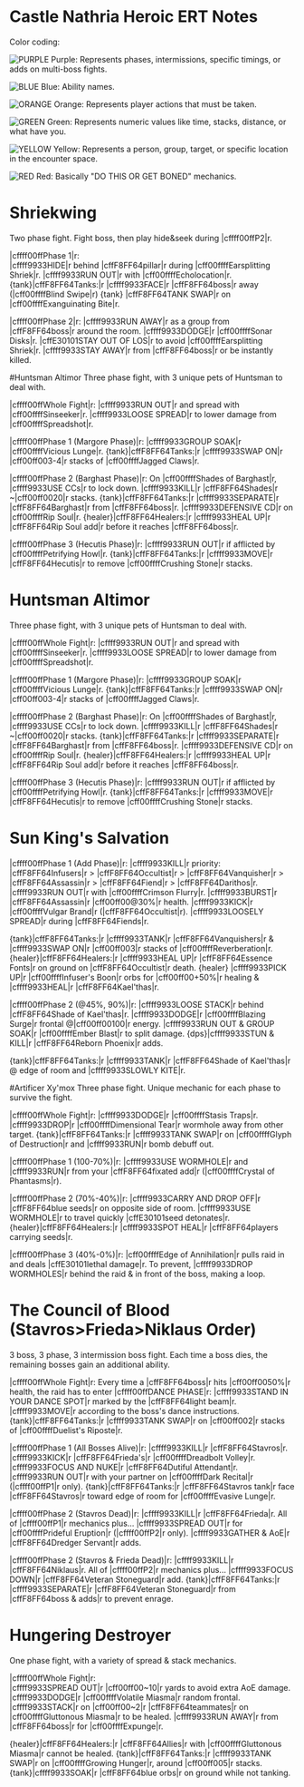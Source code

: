 # Castle Nathria Heroic ERT Notes

Color coding:

![PURPLE](https://placehold.it/15/660066/000000?text=+) Purple: Represents phases, intermissions, specific timings, or adds on multi-boss fights.

![BLUE](https://placehold.it/15/0000ff/000000?text=+) Blue: Ability names.

![ORANGE](https://placehold.it/15/cc3300/000000?text=+) Orange: Represents player actions that must be taken.

![GREEN](https://placehold.it/15/003300/000000?text=+) Green: Represents numeric values like time, stacks, distance, or what have you.

![YELLOW](https://placehold.it/15/ffff00/000000?text=+) Yellow: Represents a person, group, target, or specific location in the encounter space.

![RED](https://placehold.it/15/ff0000/000000?text=+)  Red: Basically "DO THIS OR GET BONED" mechanics.

# Shriekwing
Two phase fight. Fight boss, then play hide&seek during |cffff00ffP2|r.

|cffff00ffPhase 1|r:  
|cffff9933HIDE|r behind |cffF8FF64pillar|r during |cff00ffffEarsplitting Shriek|r.
|cffff9933RUN OUT|r with |cff00ffffEcholocation|r.
{tank}|cffF8FF64Tanks:|r  |cffff9933FACE|r |cffF8FF64boss|r away (|cff00ffffBlind Swipe|r)
{tank} |cffF8FF64TANK SWAP|r on |cff00ffffExanguinating Bite|r.

|cffff00ffPhase 2|r:
|cffff9933RUN AWAY|r as a group from |cffF8FF64boss|r around the room. 
|cffff9933DODGE|r |cff00ffffSonar Disks|r. |cffE30101STAY OUT OF LOS|r to avoid |cff00ffffEarsplitting Shriek|r.
|cffff9933STAY AWAY|r from |cffF8FF64boss|r or be instantly killed.

#Huntsman Altimor
Three phase fight, with 3 unique pets of Huntsman to deal with.

|cffff00ffWhole Fight|r: 
|cffff9933RUN OUT|r and spread with |cff00ffffSinseeker|r.
|cffff9933LOOSE SPREAD|r to lower damage from |cff00ffffSpreadshot|r.

|cffff00ffPhase 1 (Margore Phase)|r: 
|cffff9933GROUP SOAK|r  |cff00ffffVicious Lunge|r.
{tank}|cffF8FF64Tanks:|r  |cffff9933SWAP ON|r |cff00ff003-4|r stacks of |cff00ffffJagged Claws|r.

|cffff00ffPhase 2 (Barghast Phase)|r: 
On |cff00ffffShades of Barghast|r, |cffff9933USE CCs|r to lock down. |cffff9933KILL|r |cffF8FF64Shades|r ~|cff00ff0020|r stacks.
{tank}|cffF8FF64Tanks:|r |cffff9933SEPARATE|r |cffF8FF64Barghast|r from |cffF8FF64boss|r. |cffff9933DEFENSIVE CD|r on |cff00ffffRip Soul|r.
{healer}|cffF8FF64Healers:|r |cffff9933HEAL UP|r |cffF8FF64Rip Soul add|r before it reaches |cffF8FF64boss|r.

|cffff00ffPhase 3 (Hecutis Phase)|r: 
|cffff9933RUN OUT|r if afflicted by  |cff00ffffPetrifying Howl|r.
{tank}|cffF8FF64Tanks:|r  |cffff9933MOVE|r |cffF8FF64Hecutis|r to remove |cff00ffffCrushing Stone|r stacks.

# Huntsman Altimor
Three phase fight, with 3 unique pets of Huntsman to deal with.

|cffff00ffWhole Fight|r: 
|cffff9933RUN OUT|r and spread with |cff00ffffSinseeker|r.
|cffff9933LOOSE SPREAD|r to lower damage from |cff00ffffSpreadshot|r.

|cffff00ffPhase 1 (Margore Phase)|r: 
|cffff9933GROUP SOAK|r  |cff00ffffVicious Lunge|r.
{tank}|cffF8FF64Tanks:|r  |cffff9933SWAP ON|r |cff00ff003-4|r stacks of |cff00ffffJagged Claws|r.

|cffff00ffPhase 2 (Barghast Phase)|r: 
On |cff00ffffShades of Barghast|r, |cffff9933USE CCs|r to lock down. |cffff9933KILL|r |cffF8FF64Shades|r ~|cff00ff0020|r stacks.
{tank}|cffF8FF64Tanks:|r |cffff9933SEPARATE|r |cffF8FF64Barghast|r from |cffF8FF64boss|r. |cffff9933DEFENSIVE CD|r on |cff00ffffRip Soul|r.
{healer}|cffF8FF64Healers:|r |cffff9933HEAL UP|r |cffF8FF64Rip Soul add|r before it reaches |cffF8FF64boss|r.

|cffff00ffPhase 3 (Hecutis Phase)|r: 
|cffff9933RUN OUT|r if afflicted by  |cff00ffffPetrifying Howl|r.
{tank}|cffF8FF64Tanks:|r  |cffff9933MOVE|r |cffF8FF64Hecutis|r to remove |cff00ffffCrushing Stone|r stacks.

# Sun King's Salvation
|cffff00ffPhase 1 (Add Phase)|r: 
|cffff9933KILL|r priority: |cffF8FF64Infusers|r > |cffF8FF64Occultist|r > |cffF8FF64Vanquisher|r > |cffF8FF64Assassin|r > |cffF8FF64Fiend|r > |cffF8FF64Darithos|r.
|cffff9933RUN OUT|r with |cff00ffffCrimson Flurry|r. |cffff9933BURST|r |cffF8FF64Assassin|r |cff00ff00@30%|r health.
|cffff9933KICK|r |cff00ffffVulgar Brand|r (|cffF8FF64Occultist|r). |cffff9933LOOSELY SPREAD|r during |cffF8FF64Fiends|r.

{tank}|cffF8FF64Tanks:|r  |cffff9933TANK|r |cffF8FF64Vanquishers|r & |cffff9933SWAP ON|r |cff00ff003|r stacks of |cff00ffffReverberation|r.
{healer}|cffF8FF64Healers:|r |cffff9933HEAL UP|r |cffF8FF64Essence Fonts|r on ground on |cffF8FF64Occultist|r death.
{healer} |cffff9933PICK UP|r |cff00ffffInfuser's Boon|r orbs for |cff00ff00+50%|r healing & |cffff9933HEAL|r |cffF8FF64Kael'thas|r.

|cffff00ffPhase 2 (@45%, 90%)|r: 
|cffff9933LOOSE STACK|r behind |cffF8FF64Shade of Kael'thas|r.
|cffff9933DODGE|r |cff00ffffBlazing Surge|r frontal @|cff00ff00100|r energy.
|cffff9933RUN OUT & GROUP SOAK|r |cff00ffffEmber Blast|r to split damage. 
{dps}|cffff9933STUN & KILL|r |cffF8FF64Reborn Phoenix|r adds.

{tank}|cffF8FF64Tanks:|r  |cffff9933TANK|r |cffF8FF64Shade of Kael'thas|r @ edge of room and |cffff9933SLOWLY KITE|r.

#Artificer Xy'mox
Three phase fight. Unique mechanic for each phase to survive the fight.

|cffff00ffWhole Fight|r: 
|cffff9933DODGE|r |cff00ffffStasis Traps|r. 
|cffff9933DROP|r |cff00ffffDimensional Tear|r wormhole away from other target.
{tank}|cffF8FF64Tanks:|r  |cffff9933TANK SWAP|r on |cff00ffffGlyph of Destruction|r and |cffff9933RUN|r bomb debuff out.

|cffff00ffPhase 1 (100-70%)|r: 
|cffff9933USE WORMHOLE|r and |cffff9933RUN|r from your |cffF8FF64fixated add|r (|cff00ffffCrystal of Phantasms|r).

|cffff00ffPhase 2 (70%-40%)|r: 
|cffff9933CARRY AND DROP OFF|r |cffF8FF64blue seeds|r on opposite side of room.
|cffff9933USE WORMHOLE|r to travel quickly |cffE30101seed detonates|r.
{healer}|cffF8FF64Healers:|r |cffff9933SPOT HEAL|r |cffF8FF64players carrying seeds|r.

|cffff00ffPhase 3 (40%-0%)|r: 
|cff00ffffEdge of Annihilation|r pulls raid in and deals |cffE30101lethal damage|r.
To prevent, |cffff9933DROP WORMHOLES|r behind the raid & in front of the boss, making a loop.

# The Council of Blood (Stavros>Frieda>Niklaus Order)
3 boss, 3 phase, 3 intermission boss fight. Each time a boss dies, the remaining bosses gain an additional ability.

|cffff00ffWhole Fight|r:
Every time a |cffF8FF64boss|r hits |cff00ff0050%|r health, the raid has to enter |cffff00ffDANCE PHASE|r:
|cffff9933STAND IN YOUR DANCE SPOT|r marked by the |cffF8FF64light beam|r.
|cffff9933MOVE|r according to the boss's dance instructions.
{tank}|cffF8FF64Tanks:|r  |cffff9933TANK SWAP|r on |cff00ff002|r stacks of |cff00ffffDuelist's Riposte|r.

|cffff00ffPhase 1 (All Bosses Alive)|r:
|cffff9933KILL|r |cffF8FF64Stavros|r. |cffff9933KICK|r |cffF8FF64Frieda's|r |cff00ffffDreadbolt Volley|r.
|cffff9933FOCUS AND NUKE|r |cffF8FF64Dutiful Attendant|r.
|cffff9933RUN OUT|r with your partner on |cff00ffffDark Recital|r (|cffff00ffP1|r only).
{tank}|cffF8FF64Tanks:|r |cffF8FF64Stavros tank|r face |cffF8FF64Stavros|r toward edge of room for |cff00ffffEvasive Lunge|r.

|cffff00ffPhase 2 (Stavros Dead)|r:
|cffff9933KILL|r |cffF8FF64Frieda|r. All of |cffff00ffP1|r mechanics plus...
|cffff9933SPREAD OUT|r for |cff00ffffPrideful Eruption|r (|cffff00ffP2|r only).
|cffff9933GATHER & AoE|r |cffF8FF64Dredger Servant|r adds.

|cffff00ffPhase 2 (Stavros & Frieda Dead)|r:
|cffff9933KILL|r |cffF8FF64Niklaus|r. All of |cffff00ffP2|r mechanics plus...
|cffff9933FOCUS DOWN|r |cffF8FF64Veteran Stoneguard|r add.
{tank}|cffF8FF64Tanks:|r  |cffff9933SEPARATE|r |cffF8FF64Veteran Stoneguard|r from |cffF8FF64boss & adds|r to prevent enrage.

# Hungering Destroyer
One phase fight, with a variety of spread & stack mechanics.

|cffff00ffWhole Fight|r:  
|cffff9933SPREAD OUT|r |cff00ff00~10|r yards to avoid extra AoE damage.
|cffff9933DODGE|r |cff00ffffVolatile Miasma|r random frontal.
|cffff9933STACK|r on |cff00ff00~2|r |cffF8FF64teammates|r on |cff00ffffGluttonous Miasma|r to be healed.
|cffff9933RUN AWAY|r from |cffF8FF64boss|r for |cff00ffffExpunge|r.

{healer}|cffF8FF64Healers:|r |cffF8FF64Allies|r with |cff00ffffGluttonous Miasma|r cannot be healed.
{tank}|cffF8FF64Tanks:|r  |cffff9933TANK SWAP|r on |cff00ffffGrowing Hunger|r, around |cff00ff005|r stacks.
{tank}|cffff9933SOAK|r |cffF8FF64blue orbs|r on ground while not tanking.
